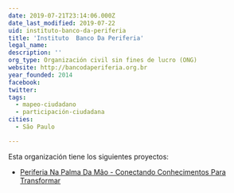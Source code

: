 ```yaml
---
date: 2019-07-21T23:14:06.000Z
date_last_modified: 2019-07-22
uid: instituto-banco-da-periferia
title: 'Instituto  Banco Da Periferia'
legal_name: 
description: ''
org_type: Organización civil sin fines de lucro (ONG)
website: http://bancodaperiferia.org.br
year_founded: 2014
facebook: 
twitter: 
tags:
  - mapeo-ciudadano
  - participación-ciudadana
cities: 
  - São Paulo

---
```


Esta organización tiene los siguientes proyectos:

- [Periferia Na Palma Da Mão - Conectando Conhecimentos Para Transformar](/proyectos/periferia-na-palma-da-mão-conectando-conhecimentos-para-transformar)
